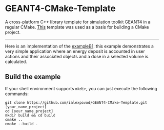 # GEANT4-CMake-Template

A cross-platform C++ library template for simulation toolkit  GEANT4  in a regular CMake. [This](https://github.com/robotology/how-to-export-cpp-library) template was used as a basis for building a CMake project.

---

Here is an implementation of the [exampleB1](https://github.com/Geant4/geant4/tree/master/examples/basic/B1): this example demonstrates a very simple application where an energy deposit is accounted in user actions and their associated objects and a dose in a selected volume is calculated.


## Build the example
If your shell environment supports `mkdir`, you can just execute the following commands:

```shell
git clone https://github.com/ialexpovod/GEANT4-CMake-Template.git [your_name_project]
cd [your_name_project]
mkdir build && cd build
cmake ..
cmake --build .
```